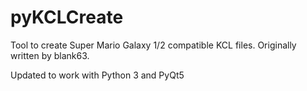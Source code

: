 # pyKCLCreate
Tool to create Super Mario Galaxy 1/2 compatible KCL files. Originally written by blank63.

Updated to work with Python 3 and PyQt5
